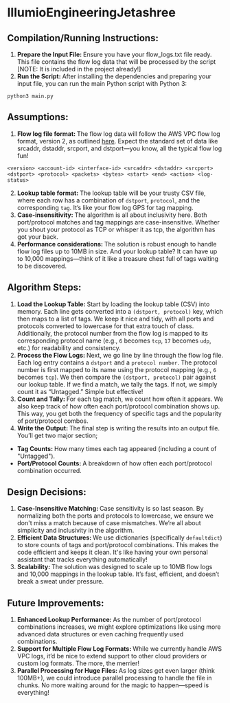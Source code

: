 # IllumioEngineeringJetashree

## Compilation/Running Instructions:

1. <b> Prepare the Input File: </b> Ensure you have your flow_logs.txt file ready. This file contains the flow log data that will be processed by the script [NOTE: It is included in the project already!]
2. <b> Run the Script: </b> After installing the dependencies and preparing your input file, you can run the main Python script with Python 3:

```
python3 main.py
```

## Assumptions:

1. <b> Flow log file format: </b> The flow log data will follow the AWS VPC flow log format, version 2, as outlined [here](https://docs.aws.amazon.com/vpc/latest/userguide/flow-log-records.html#flow-logs-fields). Expect the standard set of data like srcaddr, dstaddr, srcport, and dstport—you know, all the typical flow log fun!

```
<version> <account-id> <interface-id> <srcaddr> <dstaddr> <srcport> <dstport> <protocol> <packets> <bytes> <start> <end> <action> <log-status>
```

2. <b> Lookup table format: </b> The lookup table will be your trusty CSV file, where each row has a combination of `dstport`, `protocol`, and the corresponding `tag`. It’s like your flow log GPS for tag mapping.
3. <b> Case-insensitivity: </b> The algorithm is all about inclusivity here. Both port/protocol matches and tag mappings are case-insensitive. Whether you shout your protocol as TCP or whisper it as tcp, the algorithm has got your back.
4. <b> Performance considerations: </b> The solution is robust enough to handle flow log files up to 10MB in size. And your lookup table? It can have up to 10,000 mappings—think of it like a treasure chest full of tags waiting to be discovered.

## Algorithm Steps:

1. <b> Load the Lookup Table: </b> Start by loading the lookup table (CSV) into memory. Each line gets converted into a `(dstport, protocol)` key, which then maps to a list of tags. We keep it nice and tidy, with all ports and protocols converted to lowercase for that extra touch of class. Additionally, the protocol number from the flow log is mapped to its corresponding protocol name (e.g., `6` becomes `tcp`, `17` becomes `udp`, etc.) for readability and consistency.
2. <b> Process the Flow Logs: </b> Next, we go line by line through the flow log file. Each log entry contains a `dstport` and a `protocol number`. The protocol number is first mapped to its name using the protocol mapping (e.g., `6` becomes `tcp`). We then compare the `(dstport, protocol)` pair against our lookup table. If we find a match, we tally the tags. If not, we simply count it as “Untagged.” Simple but effective!
3. <b> Count and Tally: </b> For each tag match, we count how often it appears. We also keep track of how often each port/protocol combination shows up. This way, you get both the frequency of specific tags and the popularity of port/protocol combos.
4. <b> Write the Output: </b> The final step is writing the results into an output file. You’ll get two major section;
- <b> Tag Counts: </b> How many times each tag appeared (including a count of "Untagged").
- <b> Port/Protocol Counts: </b> A breakdown of how often each port/protocol combination occurred.

## Design Decisions:

1. <b> Case-Insensitive Matching: </b> Case sensitivity is so last season. By normalizing both the ports and protocols to lowercase, we ensure we don't miss a match because of case mismatches. We’re all about simplicity and inclusivity in the algorithm.
2. <b> Efficient Data Structures: </b> We use dictionaries (specifically `defaultdict`) to store counts of tags and port/protocol combinations. This makes the code efficient and keeps it clean. It's like having your own personal assistant that tracks everything automatically!
3. <b> Scalability: </b> The solution was designed to scale up to 10MB flow logs and 10,000 mappings in the lookup table. It’s fast, efficient, and doesn’t break a sweat under pressure.

## Future Improvements:

1. <b> Enhanced Lookup Performance: </b> As the number of port/protocol combinations increases, we might explore optimizations like using more advanced data structures or even caching frequently used combinations.
2. <b> Support for Multiple Flow Log Formats: </b> While we currently handle AWS VPC logs, it’d be nice to extend support to other cloud providers or custom log formats. The more, the merrier!
3. <b> Parallel Processing for Huge Files: </b> As log sizes get even larger (think 100MB+), we could introduce parallel processing to handle the file in chunks. No more waiting around for the magic to happen—speed is everything!

